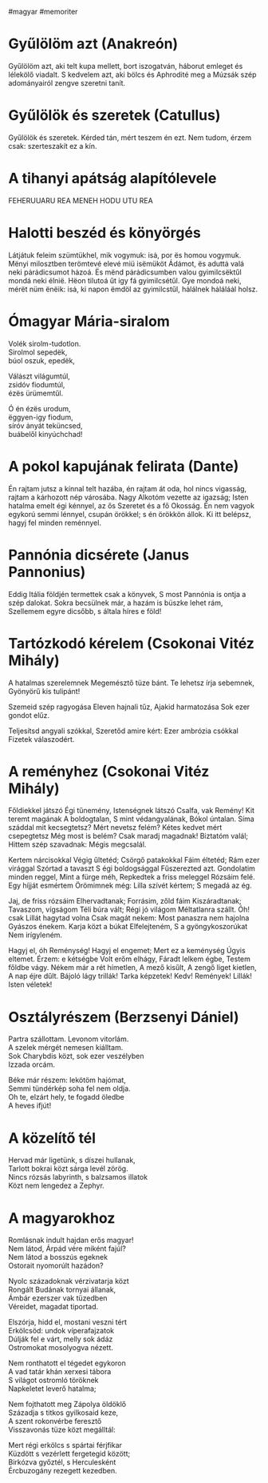 #magyar #memoriter
# Gyűlölöm azt (Anakreón)
Gyűlölöm azt, aki telt kupa mellett, bort iszogatván,
háborut emleget és lélekölő viadalt.
S kedvelem azt, aki bölcs és Aphrodité meg a Múzsák
szép adományairól zengve szeretni tanít.
# Gyűlölök és szeretek (Catullus)
Gyűlölök és szeretek. Kérded tán, mért teszem én ezt.
Nem tudom, érzem csak: szerteszakít ez a kín.
# A tihanyi apátság alapítólevele
FEHERUUARU REA MENEH HODU UTU REA
# Halotti beszéd és könyörgés
Látjátuk feleim szümtükhel, mik vogymuk: isȧ, por ës homou vogymuk. Mënyi milosztben terömtevé elevé miü isëmüköt Ádámot, ës aduttȧ valá neki pȧrȧdicsumot hȧzoá. Ës mënd pȧrȧdicsumben valou gyimilcsëktűl mondá neki élnië. Hëon tilutoá űt igy fá gyimilcsétűl. Gye mondoá neki, mérët nüm ënëik: isȧ, ki napon ëmdöl az gyimilcstűl, hȧlálnek hȧláláȧl holsz.
# Ómagyar Mária-siralom
Volék sirolm-tudotlon.  
Sirolmol sepedëk,  
búol oszuk, epedëk,

Válȧszt világumtúl,  
zsidóv fiodumtúl,  
ézës ürümemtűl.

Ó én ézës urodum,  
ëggyen-igy fiodum,  
síróv ȧnyát teküncsed,  
buábelől kinyúchchad!
# A pokol kapujának felirata (Dante)
Én rajtam jutsz a kínnal telt hazába,
én rajtam át oda, hol nincs vigasság,
rajtam a kárhozott nép városába.
Nagy Alkotóm vezette az igazság;
Isten hatalma emelt égi kénnyel,
az ős Szeretet és a fő Okosság.
Én nem vagyok egykorú semmi lénnyel,
csupán örökkel; s én örökkön állok.
Ki itt belépsz, hagyj fel minden reménnyel.
# Pannónia dicsérete (Janus Pannonius)
Eddig Itália földjén termettek csak a könyvek,
S most Pannónia is ontja a szép dalokat.
Sokra becsülnek már, a hazám is büszke lehet rám,
Szellemem egyre dicsőbb, s általa híres e föld!
# Tartózkodó kérelem (Csokonai Vitéz Mihály)
A hatalmas szerelemnek
Megemésztő tüze bánt.
Te lehetsz írja sebemnek,
Gyönyörű kis tulipánt!

Szemeid szép ragyogása
Eleven hajnali tűz,
Ajakid harmatozása
Sok ezer gondot elűz.

Teljesítsd angyali szókkal,
Szeretőd amire kért:
Ezer ambrózia csókkal
Fizetek válaszodért.
# A reményhez (Csokonai Vitéz Mihály)
Főldiekkel játszó
Égi tűnemény,
Istenségnek látszó
Csalfa, vak Remény!
Kit teremt magának
A boldogtalan,
S mint védangyalának,
Bókol úntalan.
Síma száddal mit kecsegtetsz?
Mért nevetsz felém?
Kétes kedvet mért csepegtetsz
Még most is belém?
Csak maradj magadnak!
Biztatóm valál;
Hittem szép szavadnak:
Mégis megcsalál.

Kertem nárcisokkal
Végig űltetéd;
Csörgő patakokkal
Fáim éltetéd;
Rám ezer virággal
Szórtad a tavaszt
S égi boldogsággal
Fűszerezted azt.
Gondolatim minden reggel,
Mint a fürge méh,
Repkedtek a friss meleggel
Rózsáim felé.
Egy híjját esmértem
Örömimnek még:
Lilla szívét kértem;
S megadá az ég.

Jaj, de friss rózsáim
Elhervadtanak;
Forrásim, zőld fáim
Kiszáradtanak;
Tavaszom, vígságom
Téli búra vált;
Régi jó világom
Méltatlanra szállt.
Óh! csak Lillát hagytad volna
Csak magát nekem:
Most panaszra nem hajolna
Gyászos énekem.
Karja közt a búkat
Elfelejteném,
S a gyöngykoszorúkat
Nem irígyleném.

Hagyj el, óh Reménység!
Hagyj el engemet;
Mert ez a keménység
Úgyis eltemet.
Érzem: e kétségbe
Volt erőm elhágy,
Fáradt lelkem égbe,
Testem főldbe vágy.
Nékem már a rét hímetlen,
A mező kisűlt,
A zengő liget kietlen,
A nap éjre dűlt.
Bájoló lágy trillák!
Tarka képzetek!
Kedv! Remények! Lillák!
Isten véletek!
# Osztályrészem (Berzsenyi Dániel)
Partra szállottam. Levonom vitorlám.  
A szelek mérgét nemesen kiálltam.  
Sok Charybdis közt, sok ezer veszélyben  
Izzada orcám. 

Béke már részem: lekötöm hajómat,  
Semmi tündérkép soha fel nem oldja.  
Oh te, elzárt hely, te fogadd öledbe  
A heves ifjút!
# A közelítő tél
Hervad már ligetünk, s díszei hullanak,  
Tarlott bokrai közt sárga levél zörög.  
Nincs rózsás labyrinth, s balzsamos illatok  
Közt nem lengedez a Zephyr.
# A magyarokhoz
Romlásnak indult hajdan erős magyar!  
Nem látod, Árpád vére miként fajúl?  
Nem látod a bosszús egeknek  
Ostorait nyomorúlt hazádon? 

Nyolc századoknak vérzivatarja közt  
Rongált Budának tornyai állanak,  
Ámbár ezerszer vak tüzedben  
Véreidet, magadat tiportad. 

Elszórja, hidd el, mostani veszni tért  
Erkölcsöd: undok víperafajzatok  
Dúlják fel e várt, melly sok ádáz  
Ostromokat mosolyogva nézett. 

Nem ronthatott el tégedet egykoron  
A vad tatár khán xerxesi tábora  
S világot ostromló töröknek  
Napkeletet leverő hatalma; 

Nem fojthatott meg Zápolya öldöklő  
Századja s titkos gyilkosaid keze,  
A szent rokonvérbe feresztő  
Visszavonás tüze közt megálltál: 

Mert régi erkölcs s spártai férjfikar  
Küzdött s vezérlett fergetegid között;  
Birkózva győztél, s Herculesként  
Ércbuzogány rezegett kezedben.